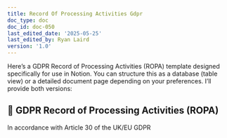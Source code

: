 ```yaml
---
title: Record Of Processing Activities Gdpr
doc_type: doc
doc_id: doc-050
last_edited_date: '2025-05-25'
last_edited_by: Ryan Laird
version: '1.0'
---
```


Here’s a GDPR Record of Processing Activities (ROPA) template designed specifically for use in Notion. You can structure this as a database (table view) or a detailed document page depending on your preferences. I’ll provide both versions:

<!-- Unsupported block type: divider -->

## 🔐 GDPR Record of Processing Activities (ROPA)

In accordance with Article 30 of the UK/EU GDPR

<!-- Unsupported block type: divider -->

<!-- Unsupported block type: child_database -->
